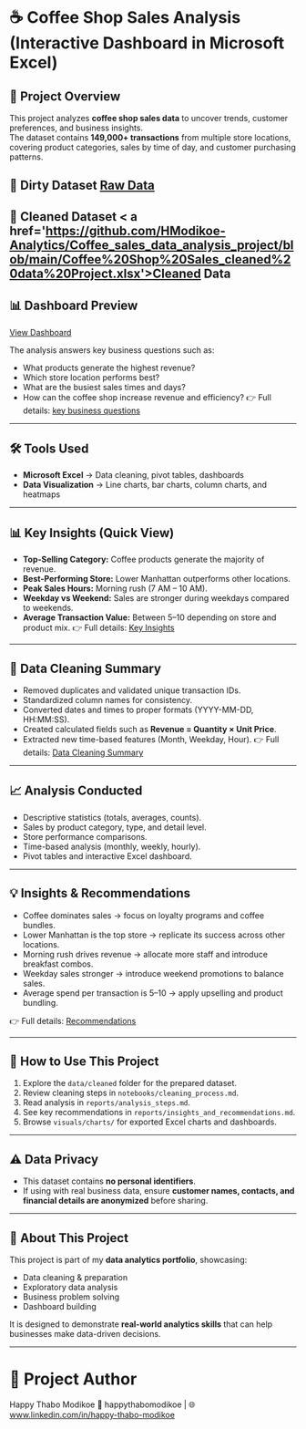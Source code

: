 # ☕ Coffee Shop Sales Analysis  (Interactive Dashboard in Microsoft Excel)


## 📌 Project Overview  
This project analyzes **coffee shop sales data** to uncover trends, customer preferences, and business insights.  
The dataset contains **149,000+ transactions** from multiple store locations, covering product categories, sales by time of day, and customer purchasing patterns.  

## 📂 Dirty Dataset  <a href='https://github.com/HModikoe-Analytics/Coffee_sales_data_analysis_project/blob/main/Coffee%20Shop%20Sales.xlsx'>Raw Data<a/>
## 📂 Cleaned Dataset < a href='https://github.com/HModikoe-Analytics/Coffee_sales_data_analysis_project/blob/main/Coffee%20Shop%20Sales_cleaned%20data%20Project.xlsx'>Cleaned Data<a/>


## 📊 Dashboard Preview  
<a href="">View Dashboard<a/>

The analysis answers key business questions such as: 

- What products generate the highest revenue?  
- Which store location performs best?  
- What are the busiest sales times and days?  
- How can the coffee shop increase revenue and efficiency?
 👉 Full details:  <a href="https://github.com/HModikoe-Analytics/Coffee_sales_data_analysis_project/blob/main/Coffee%20Sales%20Project%20%E2%80%93%20Questions%20Answered%20.pdf">key business questions <a/>

---

## 🛠 Tools Used  
- **Microsoft Excel** → Data cleaning, pivot tables, dashboards  
- **Data Visualization** → Line charts, bar charts, column charts, and heatmaps  
 

---

## 📊 Key Insights (Quick View)  

- **Top-Selling Category:** Coffee products generate the majority of revenue.  
- **Best-Performing Store:** Lower Manhattan outperforms other locations.  
- **Peak Sales Hours:** Morning rush (7 AM – 10 AM).  
- **Weekday vs Weekend:** Sales are stronger during weekdays compared to weekends.  
- **Average Transaction Value:** Between $5–$10 depending on store and product mix.
👉 Full details: <a href="https://github.com/HModikoe-Analytics/Coffee_sales_data_analysis_project/blob/main/Coffee%20Sales%20Project%20%E2%80%93key%20insights%20.pdf">Key Insights<a/>

---

## 🧹 Data Cleaning Summary  

- Removed duplicates and validated unique transaction IDs.  
- Standardized column names for consistency.  
- Converted dates and times to proper formats (YYYY-MM-DD, HH:MM:SS).  
- Created calculated fields such as **Revenue = Quantity × Unit Price**.  
- Extracted new time-based features (Month, Weekday, Hour).
 👉 Full details: <a href= "https://github.com/HModikoe-Analytics/Coffee_sales_data_analysis_project/blob/main/Coffee%20Sales%20Project-Data%20cleaning%20process.pdf">Data Cleaning Summary <a/>  



---

## 📈 Analysis Conducted  

- Descriptive statistics (totals, averages, counts).  
- Sales by product category, type, and detail level.  
- Store performance comparisons.  
- Time-based analysis (monthly, weekly, hourly).  
- Pivot tables and interactive Excel dashboard.  



---



## 💡 Insights & Recommendations  

- Coffee dominates sales → focus on loyalty programs and coffee bundles.  
- Lower Manhattan is the top store → replicate its success across other locations.  
- Morning rush drives revenue → allocate more staff and introduce breakfast combos.  
- Weekday sales stronger → introduce weekend promotions to balance sales.  
- Average spend per transaction is $5–$10 → apply upselling and product bundling.  

👉 Full details: <a href="https://github.com/HModikoe-Analytics/Coffee_sales_data_analysis_project/blob/main/Coffee%20Sales%20Project%20%E2%80%93Business%20Recommendations.pdf"> Recommendations <a/> 


---

## 🚀 How to Use This Project  
1. Explore the `data/cleaned` folder for the prepared dataset.  
2. Review cleaning steps in `notebooks/cleaning_process.md`.  
3. Read analysis in `reports/analysis_steps.md`.  
4. See key recommendations in `reports/insights_and_recommendations.md`.  
5. Browse `visuals/charts/` for exported Excel charts and dashboards.  

---

## ⚠️ Data Privacy  
- This dataset contains **no personal identifiers**.  
- If using with real business data, ensure **customer names, contacts, and financial details are anonymized** before sharing.  

---

## 📌 About This Project  
This project is part of my **data analytics portfolio**, showcasing:  
- Data cleaning & preparation  
- Exploratory data analysis  
- Business problem solving  
- Dashboard building  

It is designed to demonstrate **real-world analytics skills** that can help businesses make data-driven decisions.  

---

# 👤 Project Author
Happy Thabo Modikoe
📧 happythabomodikoe | 🌐 www.linkedin.com/in/happy-thabo-modikoe



